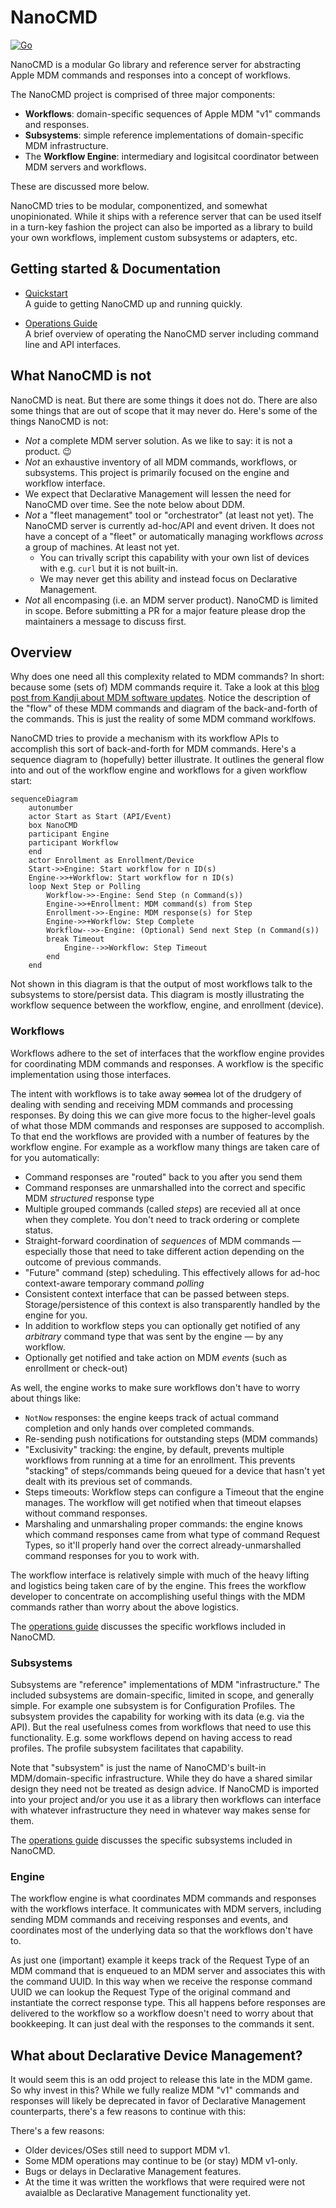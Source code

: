 # NanoCMD

[![Go](https://github.com/micromdm/nanocmd/workflows/Go/badge.svg)](https://github.com/micromdm/nanocmd/actions)

NanoCMD is a modular Go library and reference server for abstracting Apple MDM commands and responses into a concept of workflows.

The NanoCMD project is comprised of three major components:

* **Workflows**: domain-specific sequences of Apple MDM "v1" commands and responses.
* **Subsystems**: simple reference implementations of domain-specific MDM infrastructure.
* The **Workflow Engine**: intermediary and logisitcal coordinator between MDM servers and workflows.

These are discussed more below.

NanoCMD tries to be modular, componentized, and somewhat unopinionated. While it ships with a reference server that can be used itself in a turn-key fashion the project can also be imported as a library to build your own workflows, implement custom subsystems or adapters, etc.

## Getting started & Documentation

- [Quickstart](docs/quickstart.md)  
A guide to getting NanoCMD up and running quickly.

- [Operations Guide](docs/operations-guide.md)  
A brief overview of operating the NanoCMD server including command line and API interfaces.

## What NanoCMD is not

NanoCMD is neat. But there are some things it does not do. There are also some things that are out of scope that it may never do. Here's some of the things NanoCMD is not:

* *Not* a complete MDM server solution. As we like to say: it is not a product. 😉
* *Not* an exhaustive inventory of all MDM commands, workflows, or subsystems. This project is primarily focused on the engine and workflow interface.
* We expect that Declarative Management will lessen the need for NanoCMD over time. See the note below about DDM.
* *Not* a "fleet management" tool or "orchestrator" (at least not yet). The NanoCMD server is currently ad-hoc/API and event driven. It does not have a concept of a "fleet" or automatically managing workflows _across_ a group of machines. At least not yet.
  * You can trivally script this capability with your own list of devices with e.g. `curl` but it is not built-in.
  * We may never get this ability and instead focus on Declarative Management.
* *Not* all encompasing (i.e. an MDM server product). NanoCMD is limited in scope. Before submitting a PR for a major feature please drop the maintainers a message to discuss first.

## Overview

Why does one need all this complexity related to MDM commands? In short: because some (sets of) MDM commands require it. Take a look at this [blog post from Kandji about MDM software updates](https://blog.kandji.io/managing-software-updates-mdm). Notice the description of the "flow" of these MDM commands and diagram of the back-and-forth of the commands. This is just the reality of some MDM command worklfows.

NanoCMD tries to provide a mechanism with its workflow APIs to accomplish this sort of back-and-forth for MDM commands. Here's a sequence diagram to (hopefully) better illustrate. It outlines the general flow into and out of the workflow engine and workflows for a given workflow start:

```mermaid
sequenceDiagram
    autonumber
    actor Start as Start (API/Event)
    box NanoCMD
    participant Engine
    participant Workflow
    end
    actor Enrollment as Enrollment/Device
    Start->>Engine: Start workflow for n ID(s)
    Engine->>+Workflow: Start workflow for n ID(s)
    loop Next Step or Polling
        Workflow->>-Engine: Send Step (n Command(s))
        Engine->>+Enrollment: MDM command(s) from Step
        Enrollment->>-Engine: MDM response(s) for Step
        Engine->>+Workflow: Step Complete
        Workflow-->>-Engine: (Optional) Send next Step (n Command(s))
        break Timeout
            Engine-->>Workflow: Step Timeout
        end
    end
```

Not shown in this diagram is that the output of most workflows talk to the subsystems to store/persist data. This diagram is mostly illustrating the workflow sequence between the workflow, engine, and enrollment (device).

### Workflows

Workflows adhere to the set of interfaces that the workflow engine provides for coordinating MDM commands and responses. A workflow is the specific implementation using those interfaces.

The intent with workflows is to take away ~~some~~a lot of the drudgery of dealing with sending and receiving MDM commands and processing responses. By doing this we can give more focus to the higher-level goals of what those MDM commands and responses are supposed to accomplish. To that end the workflows are provided with a number of features by the workflow engine. For example as a workflow many things are taken care of for you automatically:

* Command responses are "routed" back to you after you send them
* Command responses are unmarshalled into the correct and specific MDM *structured* response type
* Multiple grouped commands (called *steps*) are recevied all at once when they complete. You don't need to track ordering or complete status.
* Straight-forward coordination of *sequences* of MDM commands — especially those that need to take different action depending on the outcome of previous commands.
* "Future" command (step) scheduling. This effectively allows for ad-hoc context-aware temporary command *polling*
* Consistent context interface that can be passed between steps. Storage/persistence of this context is also transparently handled by the engine for you.
* In addition to workflow steps you can optionally get notified of any *arbitrary* command type that was sent by the engine — by any workflow.
* Optionally get notified and take action on MDM *events* (such as enrollment or check-out)

As well, the engine works to make sure workflows don't have to worry about things like:

* `NotNow` responses: the engine keeps track of actual command completion and only hands over completed commands.
* Re-sending push notifications for outstanding steps (MDM commands)
* "Exclusivity" tracking: the engine, by default, prevents multiple workflows from running at a time for an enrollment. This prevents "stacking" of steps/commands being queued for a device that hasn't yet dealt with its previous set of commands.
* Steps timeouts: Workflow steps can configure a Timeout that the engine manages. The workflow will get notified when that timeout elapses without command responses.
* Marshaling and unmarshaling proper commands: the engine knows which command responses came from what type of command Request Types, so it'll properly hand over the correct already-unmarshalled command responses for you to work with.

The workflow interface is relatively simple with much of the heavy lifting and logistics being taken care of by the engine. This frees the workflow developer to concentrate on accomplishing useful things with the MDM commands rather than worry about the above logistics.

The [operations guide](docs/operations-guide.md) discusses the specific workflows included in NanoCMD.

### Subsystems

Subsystems are "reference" implementations of MDM "infrastructure." The included subsystems are domain-specific, limited in scope, and generally simple. For example one subsystem is for Configuration Profiles. The subsystem provides the capability for working with its data (e.g. via the API). But the real usefulness comes from workflows that need to use this functionality. E.g. some workflows depend on having access to read profiles. The profile subsystem facilitates that capability.

Note that "subsystem" is just the name of NanoCMD's built-in MDM/domain-specific infrastructure. While they do have a shared similar design they need not be treated as design advice. If NanoCMD is imported into your project and/or you use it as a library then workflows can interface with whatever infrastructure they need in whatever way makes sense for them.

The [operations guide](docs/operations-guide.md) discusses the specific subsystems included in NanoCMD.

### Engine

The workflow engine is what coordinates MDM commands and responses with the workflows interface. It communicates with MDM servers, including sending MDM commands and receiving responses and events, and coordinates most of the underlying data so that the workflows don't have to.

As just one (important) example it keeps track of the Request Type of an MDM command that is enqueued to an MDM server and associates this with the command UUID. In this way when we receive the response command UUID we can lookup the Request Type of the original command and instantiate the correct response type. This all happens before responses are delivered to the workflow so a workflow doesn't need to worry about that bookkeeping. It can just deal with the responses to the commands it sent.

## What about Declarative Device Management?

It would seem this is an odd project to release this late in the MDM game. So why invest in this? While we fully realize MDM "v1" commands and responses will likely be deprecated in favor of Declarative Management counterparts, there's a few reasons to continue with this:

There's a few reasons:

* Older devices/OSes still need to support MDM v1.
* Some MDM operations may continue to be (or stay) MDM v1-only.
* Bugs or delays in Declarative Management features.
* At the time it was written the workflows that were required were not avaialble as Declarative Management functionality yet.
